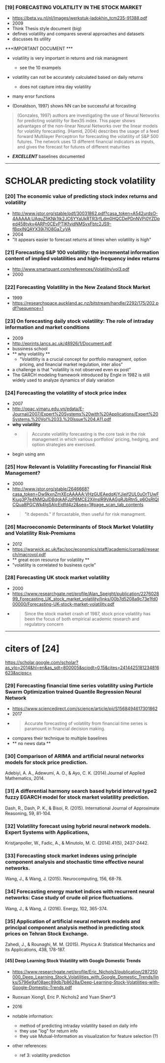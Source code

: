 

### [19] FORECASTING VOLATILITY IN THE STOCK MARKET
- https://beta.vu.nl/nl/Images/werkstuk-ladokhin_tcm235-91388.pdf
- 2009
- Think Thesis style document (big)
- defines volatility and compares several approaches and datasets
- discusses its utility

***IMPORTANT DOCUMENT ***

- volatility is very important in returns and risk managment
    - see the 10 exampels
- volatility can not be accurately calculated based on daily returns
    - does not capture intra day volatility
- many error functions

- (Donaldson, 1997) shows NN can be successful at forcasting
>  (Gonzales, 1997) authors are investigating the use of Neural Networks for predicting volatility for Ibex35 index. This paper shows advantages of the non-linear Neural Networks
over the linear models for volatility forecasting.
> (Hamid, 2004) describes the usage of a feed forward Multilayer Perceptron for
forecasting the volatility of S&P 500 futures. The network uses 13 different financial
indicators as inputs, and gives the forecast for futures of different maturities


- ***EXCELLENT*** baselines documented

-------
# SCHOLAR predicting stock volatility

### [20] The economic value of predicting stock index returns and volatility
- http://www.jstor.org/stable/pdf/30031862.pdf?casa_token=A542urdsO-4AAAAA:UAquZ5KNk1tk2JC6YYaUkRTR3rfLdm0HQCDePDnNVPi0YZDped458tvkv4ARPr0CEvPTIKfyidNMSvxFbtc2JS9-fBqxINQAYX39i7IO8Ga7_yVA
- 2004
- "It appears easier to forecast returns at times when volatility is high"

### [21] Forecasting S&P 100 volatility: the incremental information content of implied volatilities and high-frequency index returns
- http://www.smartquant.com/references/Volatility/vol3.pdf
- 2000

### [22] Forecasting Volatility in the New Zealand Stock Market
- 1999
- https://researchspace.auckland.ac.nz/bitstream/handle/2292/175/202.pdf?sequence=1

### [23] On forecasting daily stock volatility: The role of intraday information and market conditions
- 2009
- http://eprints.lancs.ac.uk/48926/1/Document.pdf
- bussiness school
- ** why volatility **
    - "Volatitlity is a crucial concept for portfolio managment, option pricing, and financial market regulation, inter alios"
- a challenge is that "volatility is not observed even ex post"
- The GARCH modeling framework introduced by Engle in 1982 is still widely used to analyze dynamics of dialy variation

### [24] Forecasting the volatility of stock price index
- 2007
- http://opac.vimaru.edu.vn/edata/E-Journal/2007/Expert%20Systems%20with%20Applications/Expert%20Systems.%20Vol%2033.%20Issue%204.A11.pdf
- **why volatility**
    - > Accurate volatility forecasting is the core task in the risk management in which various portfolios’ pricing, hedging, and option strategies are exercised.
- begin using ann


### [25] How Relevant is Volatility Forecasting for Financial Risk Management?
- 2000
- http://www.jstor.org/stable/2646668?casa_token=Dw9kxnZmXEcAAAAA:VHzGUEAedqKjYJiejf2UL0uOrTUwFKiug3P7e4NMQuIDBdgkAFJzP8MCE2XjlnslR9VAAGgRJbRtn5_p6OsRIQICQua8PGCWk4IgSAIcEidfd4z2&seq=1#page_scan_tab_contents
- > "It depends." if  forcastable, then useful for risk managment.

### [26] Macroeconomic Determinants of Stock Market Volatility and Volatility Risk-Premiums
- 2012
- https://warwick.ac.uk/fac/soc/economics/staff/academic/corradi/research/macrovol.pdf
- ** great econ resource for volatility **
- "volatility is correlated to business cycle"

### [28] Forecasting UK stock market volatility
- 2000
- https://www.researchgate.net/profile/Alan_Speight/publication/227602899_Forecasting_UK_stock_market_volatility/links/00b7d5208a9c73e1fd000000/Forecasting-UK-stock-market-volatility.pdf
- > Since the stock market crash of 1987, stock price volatility
has been the focus of both empirical academic research and
regulatory concern


----
# citers of [24]
https://scholar.google.com/scholar?as_ylo=2014&hl=en&as_sdt=800005&sciodt=0,15&cites=2414425181234816623&scipsc=

### [29] Forecasting financial time series volatility using Particle Swarm Optimization trained Quantile Regression Neural Network
- https://www.sciencedirect.com/science/article/pii/S1568494617301862
- 2017
- > Accurate forecasting of volatility from financial time series is paramount in financial decision making.
- compares their technique to multiple baselines
- ** no news data **


### [30]  Comparison of ARIMA and artificial neural networks models for stock price prediction.
Adebiyi, A. A., Adewumi, A. O., & Ayo, C. K. (2014).Journal of Applied Mathematics, 2014.

### [31]  A differential harmony search based hybrid interval type2 fuzzy EGARCH model for stock market volatility prediction.
Dash, R., Dash, P. K., & Bisoi, R. (2015). International Journal of Approximate Reasoning, 59, 81-104.

### [32]  Volatility forecast using hybrid neural network models. Expert Systems with Applications,
Kristjanpoller, W., Fadic, A., & Minutolo, M. C. (2014).41(5), 2437-2442.

### [33] Forecasting stock market indexes using principle component analysis and stochastic time effective neural networks.
Wang, J., & Wang, J. (2015). Neurocomputing, 156, 68-78.

### [34] Forecasting energy market indices with recurrent neural networks: Case study of crude oil price fluctuations.
Wang, J., & Wang, J. (2016).  Energy, 102, 365-374.

### [35] Application of artificial neural network models and principal component analysis method in predicting stock prices on Tehran Stock Exchange.
Zahedi, J., & Rounaghi, M. M. (2015). Physica A: Statistical Mechanics and its Applications, 438, 178-187.

#### [45] Deep Learning Stock Volatility with Google Domestic Trends
-  https://www.researchgate.net/profile/Eric_Nichols3/publication/287250000_Deep_Learning_Stock_Volatilities_with_Google_Domestic_Trends/links/5796e9af08aec89db7b8628a/Deep-Learning-Stock-Volatilities-with-Google-Domestic-Trends.pdf
- Ruoxuan Xiong1, Eric P. Nichols2 and Yuan Shen*3
- 2016

- notable information:
    - method of predicting intraday volatility based on daily info
    - they use "log" for return info
    - they use Mutual-Information as visualization for feature selection (?)
- other references:
    - ref 3: volatility prediction
